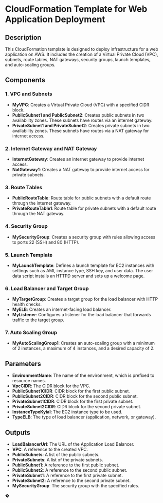 # CloudFormation Template for Web Application Deployment

## Description

This CloudFormation template is designed to deploy infrastructure for a web application on AWS. It includes the creation of a Virtual Private Cloud (VPC), subnets, route tables, NAT gateways, security groups, launch templates, and auto-scaling groups.

## Components

### 1. VPC and Subnets

- **MyVPC**: Creates a Virtual Private Cloud (VPC) with a specified CIDR block.
- **PublicSubnet1 and PublicSubnet2**: Creates public subnets in two availability zones. These subnets have routes via an internet gateway.
- **PrivateSubnet1 and PrivateSubnet2**: Creates private subnets in two availability zones. These subnets have routes via a NAT gateway for internet access.

### 2. Internet Gateway and NAT Gateway

- **InternetGateway**: Creates an internet gateway to provide internet access.
- **NatGateway1**: Creates a NAT gateway to provide internet access for private subnets.

### 3. Route Tables

- **PublicRouteTable**: Route table for public subnets with a default route through the internet gateway.
- **PrivateRouteTable1**: Route table for private subnets with a default route through the NAT gateway.

### 4. Security Group

- **MySecurityGroup**: Creates a security group with rules allowing access to ports 22 (SSH) and 80 (HTTP).

### 5. Launch Template

- **MyLaunchTemplate**: Defines a launch template for EC2 instances with settings such as AMI, instance type, SSH key, and user data. The user data script installs an HTTPD server and sets up a welcome page.

### 6. Load Balancer and Target Group

- **MyTargetGroup**: Creates a target group for the load balancer with HTTP health checks.
- **MyELB**: Creates an internet-facing load balancer.
- **MyListener**: Configures a listener for the load balancer that forwards traffic to the target group.

### 7. Auto Scaling Group

- **MyAutoScalingGroup1**: Creates an auto-scaling group with a minimum of 2 instances, a maximum of 4 instances, and a desired capacity of 2.

## Parameters

- **EnvironmentName**: The name of the environment, which is prefixed to resource names.
- **VpcCIDR**: The CIDR block for the VPC.
- **PublicSubnet1CIDR**: CIDR block for the first public subnet.
- **PublicSubnet2CIDR**: CIDR block for the second public subnet.
- **PrivateSubnet1CIDR**: CIDR block for the first private subnet.
- **PrivateSubnet2CIDR**: CIDR block for the second private subnet.
- **InstanceTypeKyial**: The EC2 instance type to be used.
- **TypeELB**: The type of load balancer (application, network, or gateway).

## Outputs

- **LoadBalancerUrl**: The URL of the Application Load Balancer.
- **VPC**: A reference to the created VPC.
- **PublicSubnets**: A list of the public subnets.
- **PrivateSubnets**: A list of the private subnets.
- **PublicSubnet1**: A reference to the first public subnet.
- **PublicSubnet2**: A reference to the second public subnet.
- **PrivateSubnet1**: A reference to the first private subnet.
- **PrivateSubnet2**: A reference to the second private subnet.
- **MySecurityGroup**: The security group with the specified rules.

�
 
 
